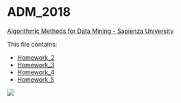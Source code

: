 # ADM_2018
[Algorithmic Methods for Data Mining - Sapienza University](http://datascience.i3s.uniroma1.it/it/node/5597)

This file contains:

* [Homework_2](https://github.com/CriMenghini/ADM/tree/master/2018/Homework_2)
* [Homework_3](https://github.com/CriMenghini/ADM/tree/master/2018/Homework_3)
* [Homework_4](https://github.com/CriMenghini/ADM/tree/master/2018/Homework_4)
* [Homework_5](https://github.com/CriMenghini/ADM/tree/master/2018/Homework_5)

![](http://logosandbrands.directory/wp-content/themes/directorypress/thumbs/Sapienza-University-of-Rome-logo.png)
